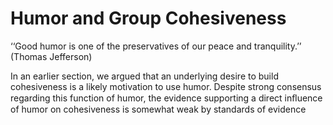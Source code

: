 # Humor and Group Cohesiveness

‘‘Good humor is one of the preservatives of our peace and tranquility.’’ (Thomas Jefferson)

In an earlier section, we argued that an underlying desire to build cohesiveness is a likely motivation to use humor. Despite strong consensus regarding this function of humor, the evidence supporting a direct inﬂuence of humor on cohesiveness is somewhat weak by standards of evidence